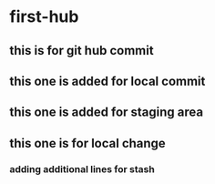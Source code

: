 # first-hub
## this is for git hub commit
## this one is added for local commit
## this one is added for staging area
## this one is for local change
### adding additional lines for stash